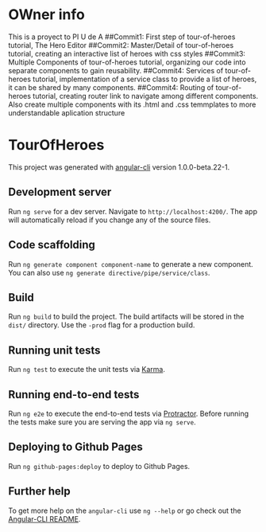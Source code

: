 # OWner info
This is a proyect to PI U de A 
##Commit1: 
First step of tour-of-heroes tutorial, The Hero Editor
##Commit2:
Master/Detail of tour-of-heroes tutorial, creating an interactive list of heroes with css styles 
##Commit3: 
Multiple Components of tour-of-heroes tutorial, organizing our code into separate components to gain reusability.
##Commit4:
Services of tour-of-heroes tutorial, implementation of a service class to provide a list of heroes, it can be shared by many components.
##Commit4:
Routing of tour-of-heroes tutorial, creating router link to navigate among different components. Also create multiple components with its .html and .css temmplates to more understandable aplication structure

# TourOfHeroes

This project was generated with [angular-cli](https://github.com/angular/angular-cli) version 1.0.0-beta.22-1.

## Development server
Run `ng serve` for a dev server. Navigate to `http://localhost:4200/`. The app will automatically reload if you change any of the source files.

## Code scaffolding

Run `ng generate component component-name` to generate a new component. You can also use `ng generate directive/pipe/service/class`.

## Build

Run `ng build` to build the project. The build artifacts will be stored in the `dist/` directory. Use the `-prod` flag for a production build.

## Running unit tests

Run `ng test` to execute the unit tests via [Karma](https://karma-runner.github.io).

## Running end-to-end tests

Run `ng e2e` to execute the end-to-end tests via [Protractor](http://www.protractortest.org/).
Before running the tests make sure you are serving the app via `ng serve`.

## Deploying to Github Pages

Run `ng github-pages:deploy` to deploy to Github Pages.

## Further help

To get more help on the `angular-cli` use `ng --help` or go check out the [Angular-CLI README](https://github.com/angular/angular-cli/blob/master/README.md).

